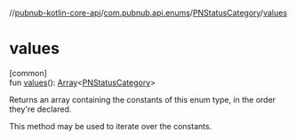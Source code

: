 //[pubnub-kotlin-core-api](../../../index.md)/[com.pubnub.api.enums](../index.md)/[PNStatusCategory](index.md)/[values](values.md)

# values

[common]\
fun [values](values.md)(): [Array](https://kotlinlang.org/api/latest/jvm/stdlib/kotlin-stdlib/kotlin/-array/index.html)&lt;[PNStatusCategory](index.md)&gt;

Returns an array containing the constants of this enum type, in the order they're declared.

This method may be used to iterate over the constants.
